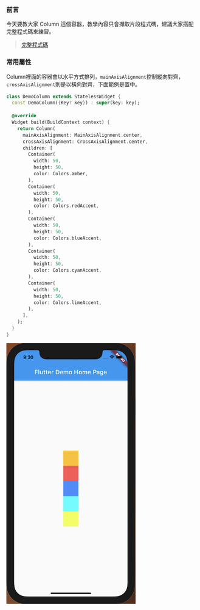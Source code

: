 ### 前言
今天要教大家 Column 這個容器，教學內容只會擷取片段程式碼，建議大家搭配完整程式碼來練習。

> [完整程式碼](https://github.com/Daviswww/triathlon_flutter/tree/master/day05)

### 常用屬性
Column裡面的容器會以水平方式排列，`mainAxisAlignment`控制縱向對齊，`crossAxisAlignment`則是以橫向對齊，下面範例是置中。

```dart
class DemoColumn extends StatelessWidget {
  const DemoColumn({Key? key}) : super(key: key);

  @override
  Widget build(BuildContext context) {
    return Column(
      mainAxisAlignment: MainAxisAlignment.center,
      crossAxisAlignment: CrossAxisAlignment.center,
      children: [
        Container(
          width: 50,
          height: 50,
          color: Colors.amber,
        ),
        Container(
          width: 50,
          height: 50,
          color: Colors.redAccent,
        ),
        Container(
          width: 50,
          height: 50,
          color: Colors.blueAccent,
        ),
        Container(
          width: 50,
          height: 50,
          color: Colors.cyanAccent,
        ),
        Container(
          width: 50,
          height: 50,
          color: Colors.limeAccent,
        ),
      ],
    );
  }
}

```

![](https://raw.githubusercontent.com/Daviswww/triathlon_flutter/master/day05/image/peWco3y.png)
